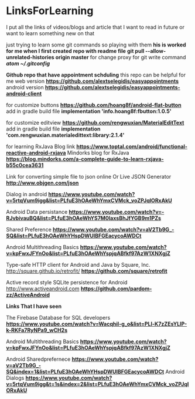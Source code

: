 # LinksForLearning
I put all the links of videos/blogs and article that I want to read in future or want to learn something new on that


just trying to learn some git commands so playing with them
**his is worked for me when I first created repo with readme file**
	**git pull --allow-unrelated-histories origin master**
for change proxy for git write command ***atom ~/.gitconfig***

**Github repo that have appointment schduling** this repo can be helpful for me
	web version **https://github.com/alextselegidis/easyappointments** 
	android version **https://github.com/alextselegidis/easyappointments-android-client**
	
	

for customize buttons **https://github.com/hoang8f/android-flat-button**
      add in gradle build file **implementation 'info.hoang8f:fbutton:1.0.5'**

for customize editview  **https://github.com/rengwuxian/MaterialEditText**
  add in gradle build file **implementation 'com.rengwuxian.materialedittext:library:2.1.4'**
  
 for learning RxJava Blog link 
	**https://www.toptal.com/android/functional-reactive-android-rxjava**
Mindorks blog for RxJava
	**https://blog.mindorks.com/a-complete-guide-to-learn-rxjava-b55c0cea3631**
	
	
Link for converting simple file to json online Or Live JSON Generator
	**http://www.objgen.com/json**

Dialog in android
	**https://www.youtube.com/watch?v=5rtqVum9igg&list=PLfuE3hOAeWhYmxCVMck_voZPJqlORxAkU**
	
Android Data persistance
	**https://www.youtube.com/watch?v=-RJvbivauBQ&list=PLfuE3hOAeWhYS7M0laxsBhJfYGB9m1PZs**
	
Shared Preference 
	**https://www.youtube.com/watch?v=aV2Tb9G_-SQ&list=PLfuE3hOAeWhYHspDWUIBFGEacycoAWDCt**
	
Android Multithreading Basics
	**https://www.youtube.com/watch?v=kpFwxJFYnOo&list=PLfuE3hOAeWhYspjqABfkf97AzW1XNXgjZ**


Type-safe HTTP client for Android and Java by Square, Inc. http://square.github.io/retrofit/
	**https://github.com/square/retrofit**


Active record style SQLite persistence for Android http://www.activeandroid.com
	**https://github.com/pardom-zz/ActiveAndroid**



**Links That I have seen**


The Firebase Database for SQL developers
	**https://www.youtube.com/watch?v=WacqhiI-g_o&list=PLl-K7zZEsYLlP-k-RKFa7RyNPa9_wCH2s**
	
Android Multithreading Basics
	**https://www.youtube.com/watch?v=kpFwxJFYnOo&list=PLfuE3hOAeWhYspjqABfkf97AzW1XNXgjZ**

Android Sharedprefernece
	**https://www.youtube.com/watch?v=aV2Tb9G_-SQ&index=1&list=PLfuE3hOAeWhYHspDWUIBFGEacycoAWDCt**	
Android Dialogs
	**https://www.youtube.com/watch?v=5rtqVum9igg&t=1s&index=2&list=PLfuE3hOAeWhYmxCVMck_voZPJqlORxAkU**
